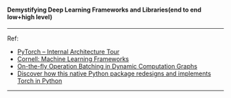 

#### Demystifying Deep Learning Frameworks and Libraries(end to end low+high level)

---------------


Ref:

- [PyTorch – Internal Architecture Tour](http://blog.christianperone.com/2018/03/pytorch-internal-architecture-tour/)
- [Cornell: Machine Learning
Frameworks](http://www.cs.cornell.edu/courses/cs6787/2017fa/Lecture12.pdf)
- [On-the-fly Operation Batching
in Dynamic Computation Graphs](https://arxiv.org/pdf/1705.07860.pdf)
- [Discover how this native Python package redesigns and implements
Torch in Python
](https://www.ibm.com/developerworks/library/cc-get-started-pytorch/cc-get-started-pytorch-pdf.pdf)


-----------------
